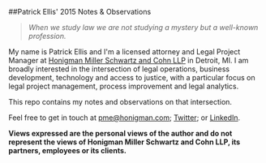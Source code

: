 ##Patrick Ellis' 2015 Notes & Observations

> *When we study law we are not studying a mystery but a well-known profession.*

My name is Patrick Ellis and I'm a licensed attorney and Legal Project Manager at [Honigman Miller Schwartz and Cohn LLP](http://www.honigman.com/) in Detroit, MI. I am broadly interested in the intersection of legal operations, business development, technology and access to justice, with a particular focus on legal project management, process improvement and legal analytics.

This repo contains my notes and observations on that intersection.

Feel free to get in touch at pme@honigman.com; [Twitter](https://twitter.com/pmellis); or [LinkedIn](https://www.linkedin.com/profile/public-profile-settings?trk=prof-edit-edit-public_profile).

**Views expressed are the personal views of the author and do not represent the views of Honigman Miller Schwartz and Cohn LLP, its partners, employees or its clients.**
